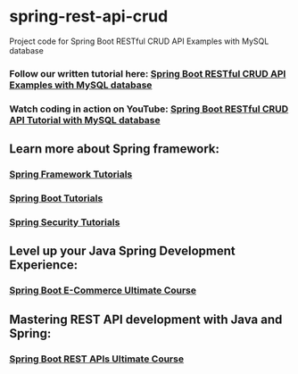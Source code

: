 # spring-rest-api-crud
Project code for Spring Boot RESTful CRUD API Examples with MySQL database
### Follow our written tutorial here: [Spring Boot RESTful CRUD API Examples with MySQL database](https://www.codejava.net/frameworks/spring-boot/spring-boot-restful-crud-api-examples-with-mysql-database)
### Watch coding in action on YouTube: [Spring Boot RESTful CRUD API Tutorial with MySQL database](https://www.youtube.com/watch?v=3-5e5cXfwrU)
## Learn more about Spring framework:
### [Spring Framework Tutorials](https://www.codejava.net/spring-tutorials)
### [Spring Boot Tutorials](https://www.codejava.net/spring-boot-tutorials)
### [Spring Security Tutorials](https://www.codejava.net/spring-security-tutorials)
## Level up your Java Spring Development Experience:
### [Spring Boot E-Commerce Ultimate Course](https://www.udemy.com/course/spring-boot-e-commerce-ultimate/?referralCode=3A24FAC7220029CEDFD6)
## Mastering REST API development with Java and Spring:
### [Spring Boot REST APIs Ultimate Course](https://www.udemy.com/course/spring-boot-rest-apis-ultimate/?referralCode=763F7EE87CECC337D708)
